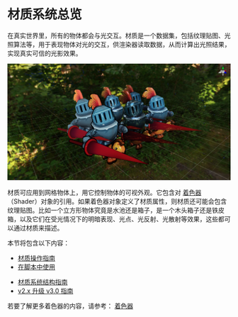 # 材质系统总览

在真实世界里，所有的物体都会与光交互。材质是一个数据集，包括纹理贴图、光照算法等，用于表现物体对光的交互，供渲染器读取数据，从而计算出光照结果，实现真实可信的光影效果。

![mat-inspector](img/mat-show.png)

材质可应用到网格物体上，用它控制物体的可视外观。它包含对 [着色器](../shader/index.md)（Shader）对象的引用。如果着色器对象定义了材质属性，则材质还可能会包含纹理贴图。比如一个立方形物体究竟是水池还是箱子，是一个木头箱子还是铁皮箱，以及它们在受光情况下的明暗表现、光点、光反射、光散射等效果，这些都可以通过材质来描述。

<!-- 
通过材质系统，既可以实现基于物理的真实渲染（PBR）， 也可以自定义非真实渲染（NPR）。
-->

本节将包含以下内容： 

- [材质操作指南](material-inspector.md)
- [在脚本中使用](material-script.md)
<!-- 需重做 -->
- [材质系统结构指南](material-structure.md)
- [v2.x 升级 v3.0 指南](effect-2.x-to-3.0.md)

若要了解更多着色器的内容，请参考： [着色器](../shader/index.md)